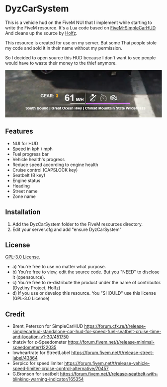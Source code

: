 # DyzCarSystem
This is a vehicle hud on the FiveM NUI that I implement while starting to write the FiveM resource. It's a Lua code based on [FiveM-SimpleCarHUD](https://github.com/bepo13/FiveM-SimpleCarHUD) And cleans up the source by [Holfz](https://github.com/Holfz).

This resource is created for use on my server. But some Thai people stole my code and sold it in their name without my permission.

So I decided to open source this HUD because I don't want to see people would have to waste their money to the thief anymore.

![UI](https://github.com/Dyztiny-Project/DyzCarSystem/blob/master/docs/UI.png?raw=true)

## Features
* NUI for HUD
* Speed in kph / mph
* Fuel progress bar
* Vehicle health's progress
* Reduce speed according to engine health
* Cruise control (CAPSLOCK key)
* Seatbelt (B key)
* Engine status
* Heading
* Street name
* Zone name

## Installation
1. Add the DyzCarSystem folder to the FiveM resources directory.
2. Edit your server.cfg and add "ensure DyzCarSystem"

## License
[GPL-3.0 License.](https://github.com/Dyztiny-Project/DyzCarSystem/blob/master/LICENSE)

* a) You're free to use no matter what purpose.
* b) You're free to view, edit the source code. But you "NEED" to disclose it (opensource).
* c) You're free to re-distribute the product under the name of contributor. (Dyztiny Project, Holfz)
* d) If you use or develop this resource. You "SHOULD" use this license (GPL-3.0 License)

## Credit
* Brent_Peterson for SimpleCarHUD https://forum.cfx.re/t/release-simplecarhud-standalone-car-hud-for-speed-fuel-seatbelt-cruise-time-and-location-v1-30/451750
* thatziv for z-Speedometer https://forum.fivem.net/t/release-minimal-speedometer/122035
* lowheartrate for StreetLabel https://forum.fivem.net/t/release-street-label/43864
* Serpico for speed limiter https://forum.fivem.net/t/release-vehicle-speed-limiter-cruise-control-alternative/70457
* G.Bronson for seatbelt https://forum.fivem.net/t/release-seatbelt-with-blinking-warning-indicator/165354
